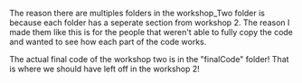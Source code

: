 The reason there are multiples folders in the workshop_Two folder is because each folder has a seperate section from workshop 2.
The reason I made them like this is for the people that weren't able to fully copy the code and wanted to see how each part of the code works.

The actual final code of the workshop two is in the "finalCode" folder! That is where we should have left off in the workshop 2!
